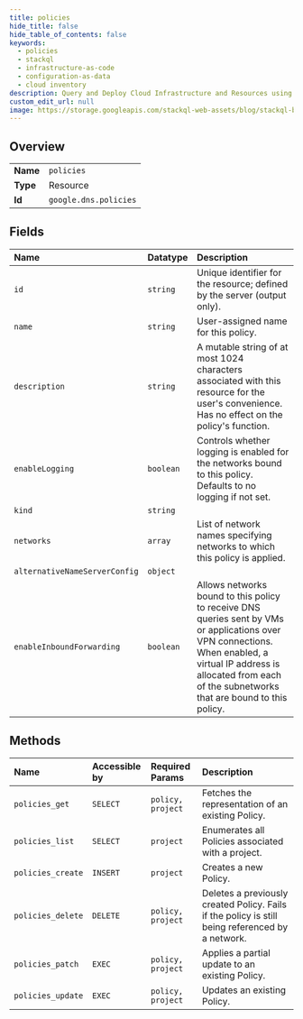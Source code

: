 ```yaml
---
title: policies
hide_title: false
hide_table_of_contents: false
keywords:
  - policies
  - stackql
  - infrastructure-as-code
  - configuration-as-data
  - cloud inventory
description: Query and Deploy Cloud Infrastructure and Resources using SQL
custom_edit_url: null
image: https://storage.googleapis.com/stackql-web-assets/blog/stackql-blog-post-featured-image.png
---
```

  
    

## Overview
<table><tbody>
<tr><td><b>Name</b></td><td><code>policies</code></td></tr>
<tr><td><b>Type</b></td><td>Resource</td></tr>
<tr><td><b>Id</b></td><td><code>google.dns.policies</code></td></tr>
</tbody></table>

## Fields
| Name | Datatype | Description |
|:-----|:---------|:------------|
| `id` | `string` | Unique identifier for the resource; defined by the server (output only). |
| `name` | `string` | User-assigned name for this policy. |
| `description` | `string` | A mutable string of at most 1024 characters associated with this resource for the user's convenience. Has no effect on the policy's function. |
| `enableLogging` | `boolean` | Controls whether logging is enabled for the networks bound to this policy. Defaults to no logging if not set. |
| `kind` | `string` |  |
| `networks` | `array` | List of network names specifying networks to which this policy is applied. |
| `alternativeNameServerConfig` | `object` |  |
| `enableInboundForwarding` | `boolean` | Allows networks bound to this policy to receive DNS queries sent by VMs or applications over VPN connections. When enabled, a virtual IP address is allocated from each of the subnetworks that are bound to this policy. |
## Methods
| Name | Accessible by | Required Params | Description |
|:-----|:--------------|:----------------|:------------|
| `policies_get` | `SELECT` | `policy, project` | Fetches the representation of an existing Policy. |
| `policies_list` | `SELECT` | `project` | Enumerates all Policies associated with a project. |
| `policies_create` | `INSERT` | `project` | Creates a new Policy. |
| `policies_delete` | `DELETE` | `policy, project` | Deletes a previously created Policy. Fails if the policy is still being referenced by a network. |
| `policies_patch` | `EXEC` | `policy, project` | Applies a partial update to an existing Policy. |
| `policies_update` | `EXEC` | `policy, project` | Updates an existing Policy. |
